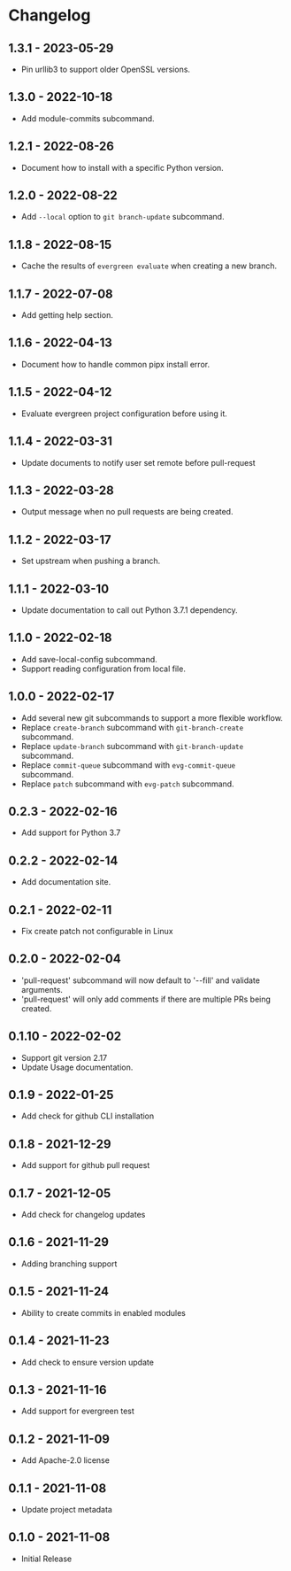# Changelog

## 1.3.1 - 2023-05-29
- Pin urllib3 to support older OpenSSL versions.

## 1.3.0 - 2022-10-18
- Add module-commits subcommand.

## 1.2.1 - 2022-08-26
- Document how to install with a specific Python version.

## 1.2.0 - 2022-08-22
- Add `--local` option to `git branch-update` subcommand.

## 1.1.8 - 2022-08-15
- Cache the results of `evergreen evaluate` when creating a new branch.

## 1.1.7 - 2022-07-08
- Add getting help section.

## 1.1.6 - 2022-04-13
- Document how to handle common pipx install error.

## 1.1.5 - 2022-04-12
- Evaluate evergreen project configuration before using it.

## 1.1.4 - 2022-03-31
- Update documents to notify user set remote before pull-request

## 1.1.3 - 2022-03-28
- Output message when no pull requests are being created.

## 1.1.2 - 2022-03-17
- Set upstream when pushing a branch.

## 1.1.1 - 2022-03-10
- Update documentation to call out Python 3.7.1 dependency.

## 1.1.0 - 2022-02-18
- Add save-local-config subcommand.
- Support reading configuration from local file.

## 1.0.0 - 2022-02-17
- Add several new git subcommands to support a more flexible workflow.
- Replace `create-branch` subcommand with `git-branch-create` subcommand.
- Replace `update-branch` subcommand with `git-branch-update` subcommand.
- Replace `commit-queue` subcommand with `evg-commit-queue` subcommand.
- Replace `patch` subcommand with `evg-patch` subcommand.

## 0.2.3 - 2022-02-16
- Add support for Python 3.7

## 0.2.2 - 2022-02-14
- Add documentation site.

## 0.2.1 - 2022-02-11
- Fix create patch not configurable in Linux

## 0.2.0 - 2022-02-04
- 'pull-request' subcommand will now default to '--fill' and validate arguments.
- 'pull-request' will only add comments if there are multiple PRs being created.

## 0.1.10 - 2022-02-02
- Support git version 2.17
- Update Usage documentation.

## 0.1.9 - 2022-01-25
- Add check for github CLI installation

## 0.1.8 - 2021-12-29
- Add support for github pull request

## 0.1.7 - 2021-12-05
- Add check for changelog updates

## 0.1.6 - 2021-11-29
- Adding branching support

## 0.1.5 - 2021-11-24
- Ability to create commits in enabled modules

## 0.1.4 - 2021-11-23
- Add check to ensure version update

## 0.1.3 - 2021-11-16
- Add support for evergreen test

## 0.1.2 - 2021-11-09
- Add Apache-2.0 license

## 0.1.1 - 2021-11-08
- Update project metadata

## 0.1.0 - 2021-11-08
- Initial Release
